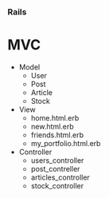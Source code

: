 ### Rails

# MVC

- Model
  - User
  - Post
  - Article
  - Stock
- View
  - home.html.erb
  - new.html.erb
  - friends.html.erb
  - my_portfolio.html.erb
- Controller
  - users_controller
  - post_contreller
  - articles_controller
  - stock_controller
